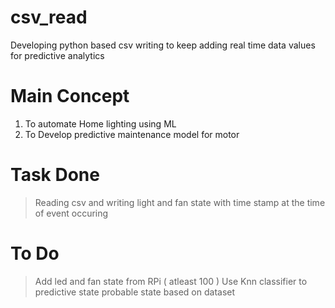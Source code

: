 # csv_read
Developing python based csv writing to keep adding real time data values for predictive analytics

# Main Concept
1) To automate Home lighting using ML
2) To Develop predictive maintenance model for motor

# Task Done
> Reading csv and writing light and fan state with time stamp at the time of event occuring

# To Do
> Add led and fan state from RPi ( atleast 100 )
> Use Knn classifier to predictive state probable state based on dataset
